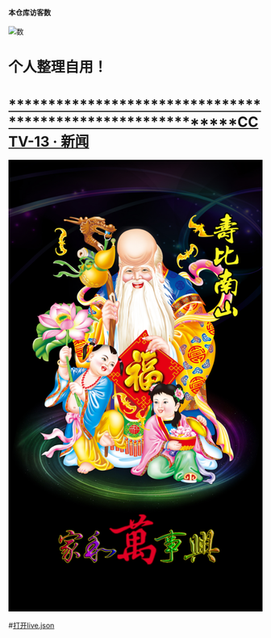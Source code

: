 #### 本仓库访客数
![数](https://profile-counter.glitch.me/00er/count.svg)

# 个人整理自用！ 

#  [************************************************************CCTV-13 · 新闻](https://m-live.cctvnews.cctv.com/live/landscape.html?liveRoomNumber=16265686808730585228)

![图片显示](./live.jpeg)   

#[打开live.json](https://raw.githubusercontent.com/xya168/live/refs/heads/main/live.json)
